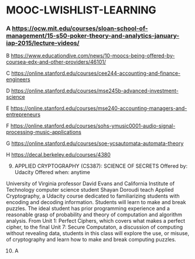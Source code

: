 # MOOC-LWISHLIST-LEARNING

### A https://ocw.mit.edu/courses/sloan-school-of-management/15-s50-poker-theory-and-analytics-january-iap-2015/lecture-videos/

B https://www.educationdive.com/news/10-moocs-being-offered-by-coursea-edx-and-other-providers/46101/

C https://online.stanford.edu/courses/cee244-accounting-and-finance-engineers

D https://online.stanford.edu/courses/mse245b-advanced-investment-science

E https://online.stanford.edu/courses/mse240-accounting-managers-and-entrepreneurs


F https://online.stanford.edu/courses/sohs-ymusic0001-audio-signal-processing-music-applications

G https://online.stanford.edu/courses/soe-ycsautomata-automata-theory

H https://decal.berkeley.edu/courses/4380

9. APPLIED CRYPTOGRAPHY (CS387): SCIENCE OF SECRETS
Offered by: Udacity
Offered when: anytime

University of Virginia professor David Evans and California Institute of Technology computer science student Shayan Doroudi teach Applied Cryptography, a Udacity course dedicated to familiarizing students with encoding and decoding information. Students will learn to make and break puzzles. The ideal student has prior programming experience and a reasonable grasp of probability and theory of computation and algorithm analysis. From Unit 1: Perfect Ciphers, which covers what makes a perfect cipher, to the final Unit 7: Secure Computaton, a discussion of computing without revealing data, students in this class will explore the use, or misuse, of cryptography and learn how to make and break computing puzzles.
 

10. A
